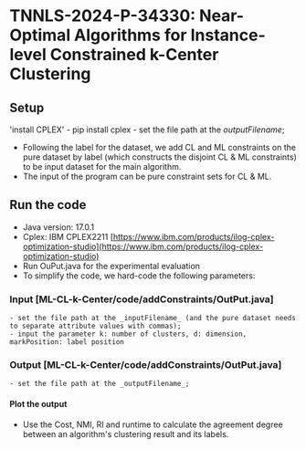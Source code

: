 # TNNLS-2024-P-34330: Near-Optimal Algorithms for Instance-level Constrained k-Center Clustering 

  ## Setup
  'install CPLEX'
    - pip install cplex
    - set the file path at the _outputFilename_;
  - Following the label for the dataset, we add CL and ML constraints on the pure dataset by label (which constructs the disjoint CL & ML constraints) to be input dataset for the main algorithm.
  - The input of the program can be pure constraint sets for CL & ML.

  ## Run the code 

  - Java version: 17.0.1
  - Cplex: IBM CPLEX2211 [https://www.ibm.com/products/ilog-cplex-optimization-studio](https://www.ibm.com/products/ilog-cplex-optimization-studio)
  - Run OuPut.java for the experimental evaluation
  - To simplify the code, we hard-code the following parameters: 

   ### Input [ML-CL-k-Center/code/addConstraints/OutPut.java]

    - set the file path at the _inputFilename_ (and the pure dataset needs to separate attribute values with commas);
    - input the parameter k: number of clusters, d: dimension, markPosition: label position

  ### Output [ML-CL-k-Center/code/addConstraints/OutPut.java]
    - set the file path at the _outputFilename_;
  #### Plot the output

  - Use the Cost, NMI, RI and runtime to calculate the agreement degree between an algorithm's clustering result and its labels. 
